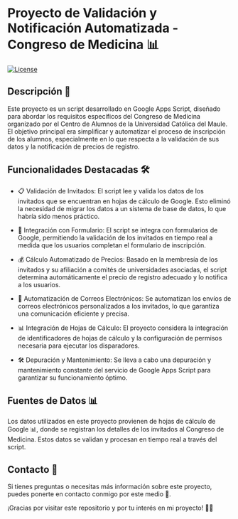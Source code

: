 # Proyecto de Validación y Notificación Automatizada - Congreso de Medicina 📊

[![License](https://img.shields.io/badge/License-MIT-blue.svg)](LICENSE)

## Descripción 🚀

Este proyecto es un script desarrollado en Google Apps Script, diseñado para abordar los requisitos específicos del Congreso de Medicina organizado por el Centro de Alumnos de la Universidad Católica del Maule. El objetivo principal era simplificar y automatizar el proceso de inscripción de los alumnos, especialmente en lo que respecta a la validación de sus datos y la notificación de precios de registro.

## Funcionalidades Destacadas 🛠️

- 📋 Validación de Invitados: El script lee y valida los datos de los invitados que se encuentran en hojas de cálculo de Google. Esto eliminó la necesidad de migrar los datos a un sistema de base de datos, lo que habría sido menos práctico.

- 📝 Integración con Formulario: El script se integra con formularios de Google, permitiendo la validación de los invitados en tiempo real a medida que los usuarios completan el formulario de inscripción.

- 💰 Cálculo Automatizado de Precios: Basado en la membresía de los invitados y su afiliación a comités de universidades asociadas, el script determina automáticamente el precio de registro adecuado y lo notifica a los usuarios.

- 📧 Automatización de Correos Electrónicos: Se automatizan los envíos de correos electrónicos personalizados a los invitados, lo que garantiza una comunicación eficiente y precisa.

- 📊 Integración de Hojas de Cálculo: El proyecto considera la integración de identificadores de hojas de cálculo y la configuración de permisos necesaria para ejecutar los disparadores.

- 🛠️ Depuración y Mantenimiento: Se lleva a cabo una depuración y mantenimiento constante del servicio de Google Apps Script para garantizar su funcionamiento óptimo.

## Fuentes de Datos 📊

Los datos utilizados en este proyecto provienen de hojas de cálculo de Google 📊, donde se registran los detalles de los invitados al Congreso de Medicina. Estos datos se validan y procesan en tiempo real a través del script.


## Contacto 📧

Si tienes preguntas o necesitas más información sobre este proyecto, puedes ponerte en contacto conmigo por este medio 📧.

¡Gracias por visitar este repositorio y por tu interés en mi proyecto! 👨‍💻

